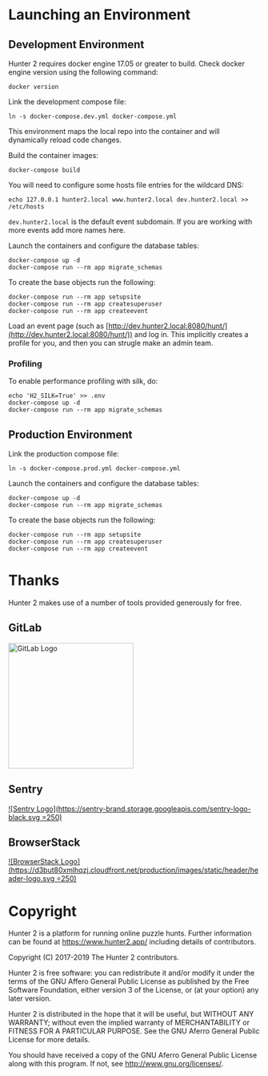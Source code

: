 Launching an Environment
========================

Development Environment
-----------------------

Hunter 2 requires docker engine 17.05 or greater to build. Check docker engine version using the following command:
```shell
docker version
```

Link the development compose file:
```shell
ln -s docker-compose.dev.yml docker-compose.yml
```
This environment maps the local repo into the container and will dynamically reload code changes.

Build the container images:
```shell
docker-compose build
```

You will need to configure some hosts file entries for the wildcard DNS:
```shell
echo 127.0.0.1 hunter2.local www.hunter2.local dev.hunter2.local >> /etc/hosts
```
`dev.hunter2.local` is the default event subdomain. If you are working with more events add more names here.

Launch the containers and configure the database tables:
```shell
docker-compose up -d
docker-compose run --rm app migrate_schemas
```

To create the base objects run the following:
```shell
docker-compose run --rm app setupsite
docker-compose run --rm app createsuperuser
docker-compose run --rm app createevent
```

Load an event page (such as [http://dev.hunter2.local:8080/hunt/](http://dev.hunter2.local:8080/hunt/)) and log in.
This implicitly creates a profile for you, and then you can strugle make an admin team.

### Profiling ###
To enable performance profiling with silk, do:
```shell
echo 'H2_SILK=True' >> .env
docker-compose up -d
docker-compose run --rm app migrate_schemas
```

Production Environment
----------------------

Link the production compose file:
```shell
ln -s docker-compose.prod.yml docker-compose.yml
```

Launch the containers and configure the database tables:
```shell
docker-compose up -d
docker-compose run --rm app migrate_schemas
```

To create the base objects run the following:
```shell
docker-compose run --rm app setupsite
docker-compose run --rm app createsuperuser
docker-compose run --rm app createevent
```

Thanks
======
Hunter 2 makes use of a number of tools provided generously for free.

GitLab
------
[<img src="https://about.gitlab.com/images/press/logo/svg/gitlab-logo-gray-rgb.svg" alt="GitLab Logo" width="250px" />](https://gitlab.com/)

Sentry
------
[![Sentry Logo](https://sentry-brand.storage.googleapis.com/sentry-logo-black.svg =250)](https://sentry.io/)

BrowserStack
------------
[![BrowserStack Logo](https://d3but80xmlhqzj.cloudfront.net/production/images/static/header/header-logo.svg =250)](https://www.browserstack.com/)

Copyright
=========
Hunter 2 is a platform for running online puzzle hunts. Further information can be found at https://www.hunter2.app/ including details of contributors.

Copyright (C) 2017-2019  The Hunter 2 contributors.

Hunter 2 is free software: you can redistribute it and/or modify it under the terms of the GNU Affero General Public License as published by the Free Software Foundation, either version 3 of the License, or (at your option) any later version.

Hunter 2 is distributed in the hope that it will be useful, but WITHOUT ANY WARRANTY; without even the implied warranty of MERCHANTABILITY or FITNESS FOR A PARTICULAR PURPOSE. See the GNU Aferro General Public License for more details.

You should have received a copy of the GNU Aferro General Public License along with this program. If not, see <http://www.gnu.org/licenses/>.
